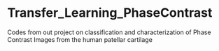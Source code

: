 # Transfer_Learning_PhaseContrast
Codes from out project on classification and characterization of Phase Contrast Images from the human patellar cartilage
